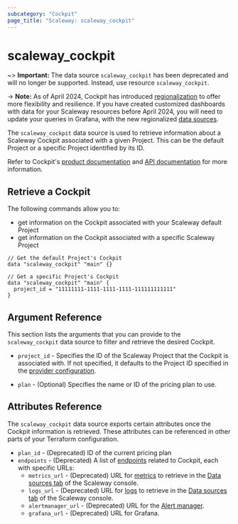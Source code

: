 ```yaml
---
subcategory: "Cockpit"
page_title: "Scaleway: scaleway_cockpit"
---
```

# scaleway_cockpit


~> **Important:**  The data source `scaleway_cockpit` has been deprecated and will no longer be supported. Instead, use resource `scaleway_cockpit`.

-> **Note:**
As of April 2024, Cockpit has introduced [regionalization](https://www.scaleway.com/en/docs/observability/cockpit/concepts/#region) to offer more flexibility and resilience.
If you have created customized dashboards with data for your Scaleway resources before April 2024, you will need to update your queries in Grafana, with the new regionalized [data sources](../resources/cockpit_source.md).

The `scaleway_cockpit` data source is used to retrieve information about a Scaleway Cockpit associated with a given Project. This can be the default Project or a specific Project identified by its ID.

Refer to Cockpit's [product documentation](https://www.scaleway.com/en/docs/observability/cockpit/concepts/) and [API documentation](https://www.scaleway.com/en/developers/api/cockpit/regional-api) for more information.

## Retrieve a Cockpit

The following commands allow you to:

- get information on the Cockpit associated with your Scaleway default Project
- get information on the Cockpit associated with a specific Scaleway Project

```hcl
// Get the default Project's Cockpit
data "scaleway_cockpit" "main" {}
```

```hcl
// Get a specific Project's Cockpit
data "scaleway_cockpit" "main" {
  project_id = "11111111-1111-1111-1111-111111111111"
}
```

## Argument Reference

This section lists the arguments that you can provide to the `scaleway_cockpit` data source to filter and retrieve the desired Cockpit.

- `project_id` - Specifies the ID of the Scaleway Project that the Cockpit is associated with. If not specified, it defaults to the Project ID specified in the [provider configuration](../index.md#project_id).

- `plan` - (Optional) Specifies the name or ID of the pricing plan to use.


## Attributes Reference

The `scaleway_cockpit` data source exports certain attributes once the Cockpit information is retrieved. These attributes can be referenced in other parts of your Terraform configuration.

- `plan_id` - (Deprecated) ID of the current pricing plan
- `endpoints` - (Deprecated) A list of [endpoints](https://www.scaleway.com/en/docs/observability/cockpit/concepts/#endpoints) related to Cockpit, each with specific URLs:
    - `metrics_url` - (Deprecated) URL for [metrics](https://www.scaleway.com/en/docs/observability/cockpit/concepts/#metric) to retrieve in the [Data sources tab](https://console.scaleway.com/cockpit/dataSource) of the Scaleway console.
    - `logs_url` - (Deprecated) URL for [logs](https://www.scaleway.com/en/docs/observability/cockpit/concepts/#logs) to retrieve in the [Data sources tab](https://console.scaleway.com/cockpit/dataSource) of the Scaleway console.
    - `alertmanager_url` - (Deprecated) URL for the [Alert manager](https://www.scaleway.com/en/docs/observability/cockpit/concepts/#alert-manager).
    - `grafana_url` - (Deprecated) URL for Grafana.
